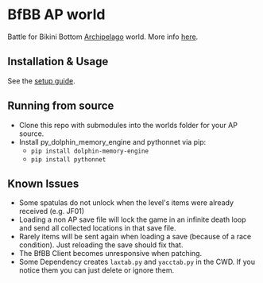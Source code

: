 # BfBB AP world

Battle for Bikini Bottom [Archipelago](https://archipelago.gg/) world.
More info [here](https://github.com/Cyb3RGER/bfbb_ap_world/blob/main/docs/en_bfbb.md).

## Installation & Usage

See the [setup guide](https://github.com/Cyb3RGER/bfbb_ap_world/blob/main/docs/setup_en.md).

## Running from source

- Clone this repo with submodules into the worlds folder for your AP source.
- Install py_dolphin_memory_engine and pythonnet via pip:
    - ``pip install dolphin-memory-engine``
    - ``pip install pythonnet``

## Known Issues

- Some spatulas do not unlock when the level's items were already received (e.g. JF01)
- Loading a non AP save file will lock the game in an infinite death loop and send all collected locations in that save
  file.
- Rarely items will be sent again when loading a save (because of a race condition). Just reloading the save should fix
  that.
- The BfBB Client becomes unresponsive when patching.
- Some Dependency creates ``laxtab.py`` and ``yacctab.py`` in the CWD. If you notice them you can just delete or ignore
  them.
